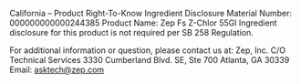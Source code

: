  
 
 
California – Product Right-To-Know Ingredient Disclosure 
Material Number: 000000000000244385 
Product Name: Zep Fs Z-Chlor 55Gl 
Ingredient disclosure for this product is not required per SB 258 Regulation. 
 
For additional information or question, please contact us at: 
Zep, Inc. 
C/O Technical Services 
3330 Cumberland Blvd. SE, Ste 700 
Atlanta, GA 30339 
Email: asktech@zep.com 
 
 
 
 
